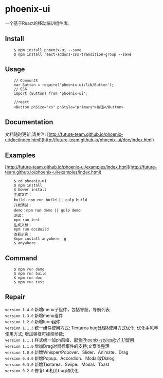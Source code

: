 # phoenix-ui
一个基于React的移动端UI组件库。

## Install
```
    $ npm install phoenix-ui --save
    $ npm install react-addons-css-transition-group --save
```

## Usage

```
    // CommonJS
    var Button = require('phoenix-ui/lib/Button');
    // ES6
    import {Button} from 'phoenix-ui';

    //react
    <Button phSize="xs" phStyle="primary">按钮</Button>
```

## Documentation
文档随时更新,请关注:
[http://future-team.github.io/phoenix-ui/doc/index.html](http://future-team.github.io/phoenix-ui/doc/index.html)

## Examples

[http://future-team.github.io/phoenix-ui/examples/index.html](http://future-team.github.io/phoenix-ui/examples/index.html)

```
    $ cd phoenix-ui
    $ npm install
    $ bower install
    生成文件：
    build：npm run build || gulp build
    开发调试：
    demo：npm run demo || gulp demo
    测试：
    npm run test
    生成文档：
    npm run docBuild
    查看示例：
    $npm install anywhere -g
    $ anywhere
```

## Command

```
	$ npm run demo
	$ npm run build
	$ npm run doc
	$ npm run test
```

## Repair

`version 1.4.0` 新增menu子组件，包括导航，导航列表 <br/>
`version 1.3.0` 新增menu组件 <br/>
`version 1.2.0` 新增Icon组件 <br/>
`version 1.1.3` 统一组件使用方式; Textarea bug处理&使用方式优化; 优化手风琴使用方式; 增加弹框可操控参数; <br/>
`version 1.1.1` 样式统一加ph前缀，配合Phoenix-styles@v1.1.1使用 <br/>
`version 1.1.0` 增加Drag对鼠标事件的支持;文案类整理 <br/>
`version 1.0.0` 新增Whisper/Popover、Slider、Animate、Drag <br/>
`version 0.4.0` 新增Popup、Accordion、Modal改Dialog <br/>
`version 0.3.0` 新增Textarea、Swipe、Modal、Toast <br/>
`version 0.2.0` 修复tab相关bug和优化 <br/>